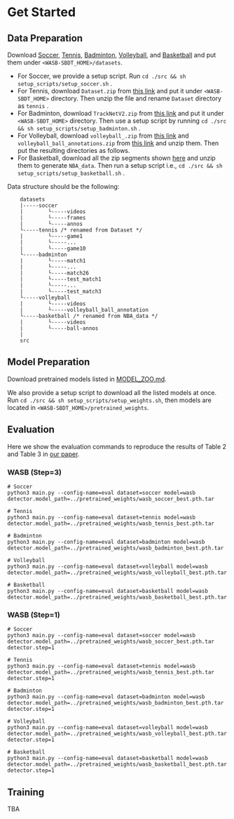 # Get Started

## Data Preparation

Download [Soccer](https://pspagnolo.jimdofree.com/download/), [Tennis](https://nol.cs.nctu.edu.tw:234/open-source/TrackNet), [Badminton](https://nol.cs.nctu.edu.tw:234/open-source/TrackNetv2), [Volleyball](https://github.com/mostafa-saad/deep-activity-rec), and [Basketball](https://ruiyan1995.github.io/SAM.html) and put them under ```<WASB-SBDT_HOME>/datasets```.

- For Soccer, we provide a setup script. Run ```cd ./src && sh setup_scripts/setup_soccer.sh``` .
- For Tennis, download ```Dataset.zip``` from [this link](https://nycu1-my.sharepoint.com/:u:/g/personal/tik_m365_nycu_edu_tw/ETCr6-M0e1VDhGCdMbvljcsBu31AJTO5xa_1cW8pHa7niA?e=55tLJ9) and put it under ```<WASB-SBDT_HOME>``` directory. Then unzip the file and rename ```Dataset``` directory as ```tennis``` .
- For Badminton, download ```TrackNetV2.zip``` from [this link](https://nycu1-my.sharepoint.com/:u:/g/personal/tik_m365_nycu_edu_tw/EWisYhAiai9Ju7L-tQp0ykEBZJd9VQkKqsFrjcqqYIDP-g?e=S0AB1Z) and put it under ```<WASB-SBDT_HOME>``` directory. Then use a setup script by running ```cd ./src && sh setup_scripts/setup_badminton.sh``` .
- For Volleyball, download ```volleyball_.zip``` from [this link](https://drive.google.com/drive/folders/1rmsrG1mgkwxOKhsr-QYoi9Ss92wQmCOS?usp=sharing) and ```volleyball_ball_annotations.zip``` from [this link](https://drive.google.com/file/d/1urZpZiiepC85JD1u3VeURgUpztRgI0yl/edit) and unzip them. Then put the resulting directories as follows.
- For Basketball, download all the zip segments shown [here](https://ruiyan1995.github.io/SAM.html) and unzip them to generate ```NBA_data```. Then run a setup script i.e., ```cd ./src && sh setup_scripts/setup_basketball.sh``` .

Data structure should be the following:

```
    datasets
    |-----soccer
    |        └-----videos
    |        └-----frames
    |        └-----annos
    └-----tennis /* renamed from Dataset */
    |        └-----game1
    |        └-----...
    |        └-----game10
    └-----badminton 
    |        └-----match1
    |        └-----...
    |        └-----match26
    |        └-----test_match1
    |        └-----...
    |        └-----test_match3
    └-----volleyball
    |        └-----videos
    |        └-----volleyball_ball_annotation
    └-----basketball /* renamed from NBA_data */
    |        └-----videos
    |        └-----ball-annos
    |
    src
```

## Model Preparation

Download pretrained models listed in [MODEL_ZOO.md](./MODEL_ZOO.md).

We also provide a setup script to download all the listed models at once. Run ```cd ./src && sh setup_scripts/setup_weights.sh```, then models are located in ```<WASB-SBDT_HOME>/pretrained_weights```.

## Evaluation 

Here we show the evaluation commands to reproduce the results of Table 2 and Table 3 in [our paper](https://arxiv.org/abs/2311.05237).

### WASB (Step=3)

```
# Soccer
python3 main.py --config-name=eval dataset=soccer model=wasb detector.model_path=../pretrained_weights/wasb_soccer_best.pth.tar

# Tennis
python3 main.py --config-name=eval dataset=tennis model=wasb detector.model_path=../pretrained_weights/wasb_tennis_best.pth.tar

# Badminton
python3 main.py --config-name=eval dataset=badminton model=wasb detector.model_path=../pretrained_weights/wasb_badminton_best.pth.tar

# Volleyball
python3 main.py --config-name=eval dataset=volleyball model=wasb detector.model_path=../pretrained_weights/wasb_volleyball_best.pth.tar

# Basketball
python3 main.py --config-name=eval dataset=basketball model=wasb detector.model_path=../pretrained_weights/wasb_basketball_best.pth.tar
```

### WASB (Step=1)

```
# Soccer
python3 main.py --config-name=eval dataset=soccer model=wasb detector.model_path=../pretrained_weights/wasb_soccer_best.pth.tar detector.step=1

# Tennis
python3 main.py --config-name=eval dataset=tennis model=wasb detector.model_path=../pretrained_weights/wasb_tennis_best.pth.tar detector.step=1

# Badminton
python3 main.py --config-name=eval dataset=badminton model=wasb detector.model_path=../pretrained_weights/wasb_badminton_best.pth.tar detector.step=1

# Volleyball
python3 main.py --config-name=eval dataset=volleyball model=wasb detector.model_path=../pretrained_weights/wasb_volleyball_best.pth.tar detector.step=1

# Basketball
python3 main.py --config-name=eval dataset=basketball model=wasb detector.model_path=../pretrained_weights/wasb_basketball_best.pth.tar detector.step=1
```

## Training

TBA

